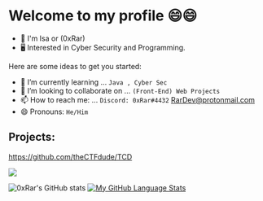 # Welcome to my profile 😄😄

* 👦 I'm Isa or (0xRar)
* 🖥 Interested in Cyber Security and Programming.

Here are some ideas to get you started:
- 🌱 I’m currently learning ... `Java , Cyber Sec`
- 👯 I’m looking to collaborate on ... `(Front-End) Web Projects`
- 📫 How to reach me: ... `Discord: 0xRar#4432` RarDev@protonmail.com
- 😄 Pronouns: `He/Him`

## Projects: 
https://github.com/theCTFdude/TCD

<p align="left"> <a href="https://twitter.com/fcv9_q" target="blank">
<img src="https://img.shields.io/twitter/follow/fcv9_q?logo=twitter&style=for-the-badge"/></a> </p> 

![0xRar's GitHub stats](https://github-readme-stats.vercel.app/api?username=0xRar&show_icons=true&theme=synthwave)
[![My GitHub Language Stats](https://github-readme-stats.vercel.app/api/top-langs/?username=0xRar&langs_count=5&theme=synthwave)]()
